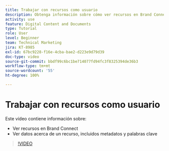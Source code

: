 ```yaml
---
title: Trabajar con recursos como usuario
description: Obtenga información sobre cómo ver recursos en Brand Connect y datos acerca de un recurso, incluidos metadatos y palabras clave en [!UICONTROL DAM de Workfront].
activity: use
feature: Digital Content and Documents
type: Tutorial
role: User
level: Beginner
team: Technical Marketing
jira: KT-8985
exl-id: 67bc9228-f16e-4cba-bae2-d223e9d79d39
doc-type: video
source-git-commit: bbdf99c6bc1be714077fd94fc3f8325394de36b3
workflow-type: tm+mt
source-wordcount: '55'
ht-degree: 100%

---
```


# Trabajar con recursos como usuario

Este vídeo contiene información sobre:

* Ver recursos en Brand Connect
* Ver datos acerca de un recurso, incluidos metadatos y palabras clave

>[!VIDEO](https://video.tv.adobe.com/v/335247/?quality=12&learn=on&enablevpops=1)
